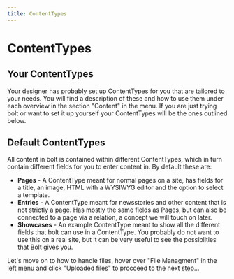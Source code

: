 ```yaml
---
title: ContentTypes
---
```

ContentTypes
==================

Your ContentTypes
--------------------

Your designer has probably set up ContentTypes for you that are tailored to
your needs. You will find a description of these and how to use them under each
overview in the section "Content" in the menu. If you are just trying bolt or
want to set it up yourself your ContentTypes will be the ones outlined below.

Default ContentTypes
--------------------
All content in bolt is contained within different ContentTypes, which in turn
contain different fields for you to enter content in. By default these are:

* **Pages** - A ContentType meant for normal pages on a site, has fields for a
  title, an image, HTML with a WYSIWYG editor and the option to select a
  template.
* **Entries** - A ContentType meant for newsstories and other content that is
  not strictly a page. Has mostly the same fields as Pages, but can also be
  connected to a page via a relation, a concept we will touch on later.
* **Showcases** - An example ContentType meant to show all the different fields
  that bolt can use in a ContentType. You probably do not want to use this on a
  real site, but it can be very useful to see the possiblities that Bolt gives
  you.
  
Let's move on to how to handle files,  hover over "File Managment" in the left
menu and click "Uploaded files" to procceed to the next
[step](uploaded-files)...
